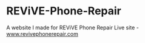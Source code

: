 # REViVE-Phone-Repair
A website I made for REViVE Phone Repair
Live site - www.revivephonerepair.com
